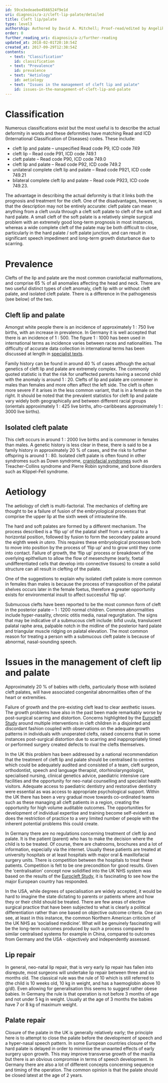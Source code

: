 ```yaml
---
id: 59ce3edeaebe4566524f9e1d
uri: diagnosis/a-z/cleft-lip-palate/detailed
title: Cleft lip/palate
type: level3
authorship: Authored by David A. Mitchell; Proof-read/edited by Angelika Sebald
order: 0
further_reading_uri: diagnosis/a-z/further-reading
updated_at: 2018-02-01T20:10:54Z
created_at: 2017-09-29T12:38:54Z
contents:
  - text: "Classification"
    id: classification
  - text: "Prevalence"
    id: prevalence
  - text: "Aetiology"
    id: aetiology
  - text: "Issues in the management of cleft lip and palate"
    id: issues-in-the-management-of-cleft-lip-and-palate
---
```


<h1 id="classification">Classification</h1>
<p>Numerous classifications exist but the most useful is to describe
    the actual deformity in words and these deformities have
    matching Read and ICD (International Classification of Diseases)
    codes. These include:</p>
<ul>
    <li>cleft lip and palate – unspecified Read code P9, ICD code
        749</li>
    <li>cleft lip – Read code P91, ICD code 749.1</li>
    <li>cleft palate – Read code P90, ICD code 749.0</li>
    <li>cleft lip and palate – Read code P92, ICD code 749.2</li>
    <li>unilateral complete cleft lip and palate – Read code P921,
        ICD code 749.21</li>
    <li>bilateral complete cleft lip and palate – Read code P923,
        ICD code 749.23.</li>
</ul>
<p>The advantage in describing the actual deformity is that it links
    both the prognosis and treatment for the cleft. One of the
    disadvantages, however, is that the description may not be
    entirely accurate: cleft palate can mean anything from a
    cleft uvula through a cleft soft palate to cleft of the soft
    and hard palate. A small cleft of the soft palate is a relatively
    simple surgical problem with an extremely good long-term
    prognosis in most instances, whereas a wide complete cleft
    of the palate may be both difficult to close, particularly
    in the hard palate / soft palate junction, and can result
    in significant speech impediment and long-term growth disturbance
    due to scarring.</p>
<h1 id="prevalence">Prevalence</h1>
<p>Clefts of the lip and palate are the most common craniofacial
    malformations, and comprise 65 % of all anomalies affecting
    the head and neck. There are two useful distinct types of
    cleft anomaly, cleft lip with or without cleft palate, and
    isolated cleft palate. There is a difference in the pathogenesis
    (see below) of the two.</p>
<h2>Cleft lip and palate</h2>
<p>Amongst white people there is an incidence of approximately 1
    : 750 live births, with an increase in prevalence. In Germany
    it is well accepted that there is an incidence of 1 : 500.
    The figure 1 : 1000 has been used in international terms
    as incidence varies between races and nationalities. The
    difficulty of accurate data collection in international terms
    has been discussed at length in <a href="/diagnosis/a-z/further-reading">specialist texts</a>.</p>
<p>Family history can be found in around 40 % of cases although
    the actual genetics of cleft lip and palate are extremely
    complex. The commonly quoted statistic is that the risk for
    unaffected parents having a second child with the anomaly
    is around 1 : 20. Clefts of lip and palate are commoner in
    males than females and more often affect the left side. The
    cleft is often more severe if it arises in the less common
    variant, that is in a female on the right. It should be noted
    that the prevalent statistics for cleft lip and palate vary
    widely both geographically and between different racial groups
    (orientals approximately 1 : 425 live births, afro-caribbeans
    approximately 1 : 3000 live births).</p>
<h2>Isolated cleft palate</h2>
<p>This cleft occurs in around 1 : 2000 live births and is commoner
    in females than males. A genetic history is less clear in
    these, there is said to be a family history in approximately
    20 % of cases, and the risk to further offspring is around
    1 : 80. Isolated cleft palate is often found in other syndromes
    such as Down syndrome, <a href="/diagnosis/a-z/craniofacial-anomalies">craniofacial syndromes</a>    such as Treacher-Collins syndrome and Pierre Robin syndrome,
    and bone disorders such as Klippel-Feil syndrome.</p>
<h1 id="aetiology">Aetiology</h1>
<p>The aetiology of cleft is multi-factorial. The mechanics of clefting
    are thought to be a failure of fusion of the embryological
    processes that comprise the upper lip at the sixth week of
    intrauterine life.</p>
<p>The hard and soft palates are formed by a different mechanism.
    The process described is a ‘flip up’ of the palatal shelf
    from a vertical to a horizontal position, followed by fusion
    to form the secondary palate around the eighth week <i>in utero</i>.
    This requires these embryological processes both to move
    into position by the process of ‘flip up’ and to grow until
    they come into contact. Failure of growth, the ‘flip up’
    process or breakdown of the overlying epithelium to allow
    the flow of mesenchyme (early, foetal undifferentiated cells
    that develop into connective tissues) to create a solid structure
    can all result in clefting of the palate.</p>
<p>One of the suggestions to explain why isolated cleft palate is
    more common in females than males is because the process
    of transposition of the palatal shelves occurs later in the
    female foetus, therefore a greater opportunity exists for
    environmental insult to affect successful ‘flip up’.</p>
<p>Submucous clefts have been reported to be the most common form
    of cleft in the posterior palate – 1 : 1200 normal children.
    Common abnormalities include hyper-nasality, chronic otitis
    media, nasal regurgitation. The signs that may be indicative
    of a submucous cleft include: bifid uvula, translucent palatal
    raphe area, palpable notch in the midline of the posterior
    hard palate and triangular muscle ridging on palatal elevation.
    The most common reason for treating a person with a submucous
    cleft palate is because of abnormal, nasal-sounding speech.</p>
<h1 id="issues-in-the-management-of-cleft-lip-and-palate">Issues in the management of cleft lip and palate</h1>
<p>Approximately 20 % of babies with clefts, particularly those
    with isolated cleft palates, will have associated congenital
    abnormalities often of the heart or extremities.</p>
<p>Failure of growth and the pre-existing cleft lead to clear aesthetic
    issues. The growth problems have also in the past been made
    remarkably worse by post-surgical scarring and distortion.
    Concerns highlighted by the <a href="/diagnosis/a-z/further-reading">Eurocleft Study</a>    around multiple interventions in cleft children in a disjointed
    and discordant fashion coupled with observations on the adequate
    growth patterns in individuals with unoperated clefts, raised
    concerns that in some instances post-surgical distortion
    due to scarring and inappropriately timed or performed surgery
    created defects to rival the clefts themselves.</p>
<p>In the UK this problem has been addressed by a national recommendation
    that the treatment of cleft lip and palate should be centralised
    to centres which could be adequately audited and consisted
    of a team, cleft surgeon, orthodontist, speech and language
    therapist, otorhinolaryngologist, specialised nursing, clinical
    genetics advice, paediatric intensive care facilities and
    the opportunity for neo-natal counselling and specialist
    health visitors. Adequate access to paediatric dentistry
    and restorative dentistry were essential as was access to
    appropriate psychological support. Within the UK there has
    been a very gradual move towards co-ordinated teams such
    as these managing all cleft patients in a region, creating
    the opportunity for high volume auditable outcomes. The opportunities
    for development of individual expertise and training become
    self-evident as does the restriction of practice to a very
    limited number of people with the inherent potential problems
    this could create.</p>
<p>In Germany there are no regulations concerning treatment of cleft
    lip and palate. It is the patient (parent) who has to make
    the decision where the child is to be treated. Of course,
    there are chatrooms, brochures and a lot of information,
    especially via the internet. Usually these patients are treated
    at university hospitals or at least hospitals with major
    oral &amp; maxillofacial surgery units. There is competition
    between the hospitals to treat these patients. Competition
    is felt to be one precondition for good results. Given the
    ‘centralisation’ concept now solidified into the UK NHS system
    was based on the results of the <a href="/diagnosis/a-z/further-reading">Eurocleft Study</a>,
    it is fascinating to see how the major European country has
    responded.</p>
<p>In the USA, while degrees of specialisation are widely accepted,
    it would be hard to imagine the state dictating to parents
    or patients where and how they or their child should be treated.
    There are few areas of elective surgical practice that have
    been subjected to what is clearly a political differentiation
    rather than one based on objective outcome criteria. One
    can see, at least in this instance, the common Northern American
    criticism of the UK NHS as ‘socialised medicine’. What will
    be genuinely fascinating will be the long-term outcomes produced
    by such a process compared to similar centralised systems
    for example in China, compared to outcomes from Germany and
    the USA - objectively and independently assessed.</p>
<h2>Lip repair</h2>
<p>In general, neo-natal lip repair, that is very early lip repair
    has fallen into disrepute, most surgeons will undertake lip
    repair between three and six months old. The classical rule
    was the rule of 10 which is still referred to (the child
    is 10 weeks old, 10 kg in weight, and has a haemoglobin above
    10 g/dl). Even allowing for generalisation this seems to
    suggest rather obese babies. In Germany the rule is that
    operation is not before 3 months of age and not under 5 kg
    in weight. Usually at the age of 3 months the babies have
    7 or 8 kg of maximum weight.</p>
<h2>Palate repair</h2>
<p>Closure of the palate in the UK is generally relatively early;
    the principle here is to attempt to close the palate before
    the development of speech and a hyper-nasal speech pattern.
    In some European countries closure of the hard palate is
    delayed in order to minimise the unwanted effects of early
    surgery upon growth. This may improve transverse growth of
    the maxilla but there is an obvious compromise in terms of
    speech development. In Germany there are also a lot of different
    concepts concerning sequence and timing of the operation.
    The common opinion is that the palate should be closed latest
    at the age of 2 years.</p>
